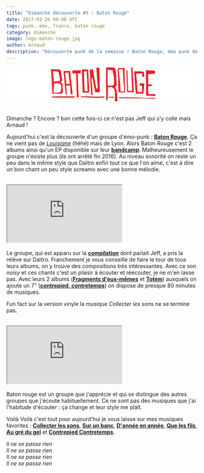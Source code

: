```yaml
---
title: "Dimanche découverte #5 : Baton Rouge"
date: 2017-03-26 08:00 UTC
tags: punk, emo, france, baton rouge
category: dimanche
image: logo-baton-rouge.jpg
author: Arnaud
description: "Découverte punk de la semaine ! Baton Rouge, émo punk de Lyon"
---
```


![Logo](2017-03-26-dimanche-decouverte-5-baton-rouge/logo-baton-rouge.png)
<br/><br/>

Dimanche ? Encore ? bon cette fois-ci ce n'est pas Jeff qui s'y colle mais Arnaud !

Aujourd'hui c'est la découverte d'un groupe d'émo-punk : [**Baton Rouge**](https://www.facebook.com/batonrougebandlyon).
Ça ne vient pas de [*Louisiane*](https://fr.wikipedia.org/wiki/Baton_Rouge) (héhé) mais de Lyon. Alors Baton Rouge c'est 2 albums ainsi qu'un EP disponible sur leur [**bandcamp**](https://batonrougeband.bandcamp.com/).
Malheureusement le groupe n'existe plus (ils ont arrêté fin 2016). Au niveau sonorité on reste un peu dans le même style que Daïtro enfin tout ce que l'on aime, c'est à dire un bon chant un peu style screamo avec une bonne mélodie.

<br/>
<iframe class="bandcamp-small" src="https://bandcamp.com/EmbeddedPlayer/album=629895960/size=small/bgcol=333333/linkcol=0f91ff/track=2186112603/transparent=true/" seamless><a href="https://batonrougeband.bandcamp.com/album/fragments-deux-m-mes-2">Fragments D&#39;Eux-Mêmes by BATON ROUGE</a></iframe>
<br/>

Le groupe, qui est apparu sur la [**compilation**](https://punkisdead.fr/2017/03/12/dimanche-decouverte-3-le-monde-ou-rien/) dont parlait Jeff, a pris la rélève sur Daïtro. Franchement je vous conseille de faire le tour de tous leurs albums, on y trouve des compositions très intéressantes.
Avec ce son *noisy* et ces chants c'est un plaisir à écouter et réécouter, je ne m'en lasse pas.
Avec leurs 2 albums ([**Fragments d'eux-mêmes**](https://batonrougeband.bandcamp.com/album/fragments-deux-m-mes-2) et [**Totem**](https://batonrougeband.bandcamp.com/album/totem)) auxquels on ajoute un 7" ([**contrepied, contretemps**](https://batonrougeband.bandcamp.com/album/contrepied-contretemps-b-w-amer-7)) on dispose de presque 80 minutes de musiques.

Fun fact sur la version vinyle la musique *Collecter les sons* ne se termine pas.

<br/>
<iframe class="bandcamp-small" src="https://bandcamp.com/EmbeddedPlayer/album=629895960/size=small/bgcol=333333/linkcol=0f91ff/track=2601529990/transparent=true/" seamless><a href="https://batonrougeband.bandcamp.com/album/fragments-deux-m-mes-2">Fragments D&#39;Eux-Mêmes by BATON ROUGE</a></iframe>
<br/>

Baton rouge est un groupe que j'apprécie et qui se distingue des autres groupes que j'écoute habituellement. Ce ne sont pas des musiques que j'ai l'habitude d'écouter : ça change et leur style me plaît.

Voilà Voilà c'est tout pour aujourd'hui je vous laisse sur mes musiques favorites : [**Collecter les sons**](https://batonrougeband.bandcamp.com/track/collecter-les-sons), [**Sur un banc**](https://batonrougeband.bandcamp.com/track/sur-un-banc), [**D'année en année**](https://batonrougeband.bandcamp.com/track/dann-e-en-ann-e), [**Que les fils**](https://batonrougeband.bandcamp.com/track/que-les-fils), [**Au gré du gel**](https://batonrougeband.bandcamp.com/track/au-gr-du-gel) et [**Contrepied Contretemps**](https://batonrougeband.bandcamp.com/track/contrepied-contretemps).


*Il ne se passe rien<br/>*
*Il ne se passe rien<br/>*
*Il ne se passe rien<br/>*
*Il ne se passe rien<br/>*
